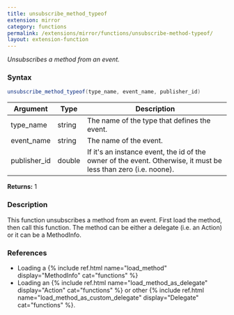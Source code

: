 ```yaml
---
title: unsubscribe_method_typeof
extension: mirror
category: functions
permalink: /extensions/mirror/functions/unsubscribe-method-typeof/
layout: extension-function
---
```


_Unsubscribes a method from an event._

### Syntax ###
```cs
unsubscribe_method_typeof(type_name, event_name, publisher_id)
```

| Argument | Type | Description |
| --- | --- | --- |
| type_name | string | The name of the type that defines the event. |
| event_name | string | The name of the event. |
| publisher_id | double | If it's an instance event, the id of the owner of the event. Otherwise, it must be less than zero (i.e. noone). |

**Returns:** 1

### Description

This function unsubscribes a method from an event. First load the method, then call this function. The method can be either a delegate (i.e. an Action) or it can be a MethodInfo. 

### References ###

* Loading a {% include ref.html name="load_method" display="MethodInfo" cat="functions" %}
* Loading an {% include ref.html name="load_method_as_delegate" display="Action" cat="functions" %} or other {% include ref.html name="load_method_as_custom_delegate" display="Delegate" cat="functions" %}.

